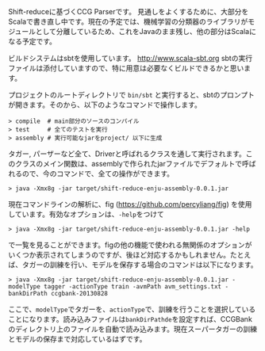 Shift-reduceに基づくCCG Parserです。
見通しをよくするために、大部分をScalaで書き直し中です。現在の予定では、機械学習の分類器のライブラリがモジュールとして分離しているため、これをJavaのまま残し、他の部分はScalaになる予定です。

ビルドシステムはsbtを使用しています。
http://www.scala-sbt.org
sbtの実行ファイルは添付していますので、特に用意は必要なくビルドできるかと思います。

プロジェクトのルートディレクトリで `bin/sbt` と実行すると、sbtのプロンプトが開きます。そのから、以下のようなコマンドで操作します。

    > compile  # main部分のソースのコンパイル
    > test     # 全てのテストを実行
    > assembly # 実行可能なjarをproject/ 以下に生成

タガー, パーザーなど全て、Driverと呼ばれるクラスを通して実行されます。このクラスのメイン関数は、assemblyで作られたjarファイルでデフォルトで呼ばれるので、今のコマンドで、全ての操作ができます。

    > java -Xmx8g -jar target/shift-reduce-enju-assembly-0.0.1.jar

現在コマンドラインの解析に、fig (https://github.com/percyliang/fig) を使用しています。有効なオプションは、`-help`をつけて

    > java -Xmx8g -jar target/shift-reduce-enju-assembly-0.0.1.jar -help

で一覧を見ることができます。figの他の機能で使われる無関係のオプションがいくつか表示されてしまうのですが、後ほど対応するかもしれません。たとえば、タガーの訓練を行い、モデルを保存する場合のコマンドは以下になります。

    > java -Xmx8g -jar target/shift-reduce-enju-assembly-0.0.1.jar -modelType tagger -actionType train -avmPath avm_settings.txt -bankDirPath ccgbank-20130828

ここで、`modelType`でタガーを、`actionType`で、訓練を行うことを選択していることになります。読み込みファイルは`bankDirPathde`を設定すれば、CCGBankのディレクトリ上のファイルを自動で読み込みます。現在スーパータガーの訓練とモデルの保存まで対応しているはずです。

